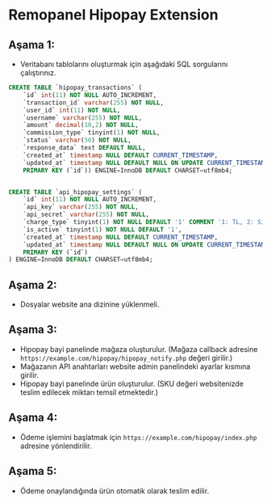 # Remopanel Hipopay Extension

## Aşama 1: 
- Veritabanı tablolarını oluşturmak için aşağıdaki SQL sorgularını çalıştırınız.
```sql
CREATE TABLE `hipopay_transactions` (
    `id` int(11) NOT NULL AUTO_INCREMENT,
    `transaction_id` varchar(255) NOT NULL,
    `user_id` int(11) NOT NULL,
    `username` varchar(255) NOT NULL,
    `amount` decimal(10,2) NOT NULL,
    `commission_type` tinyint(1) NOT NULL,
    `status` varchar(50) NOT NULL,
    `response_data` text DEFAULT NULL,
    `created_at` timestamp NULL DEFAULT CURRENT_TIMESTAMP,
    `updated_at` timestamp NULL DEFAULT NULL ON UPDATE CURRENT_TIMESTAMP,
    PRIMARY KEY (`id`)) ENGINE=InnoDB DEFAULT CHARSET=utf8mb4;


CREATE TABLE `api_hipopay_settings` (
    `id` int(11) NOT NULL AUTO_INCREMENT,
    `api_key` varchar(255) NOT NULL,
    `api_secret` varchar(255) NOT NULL,
    `charge_type` tinyint(1) NOT NULL DEFAULT '1' COMMENT '1: TL, 2: Silk',
    `is_active` tinyint(1) NOT NULL DEFAULT '1',
    `created_at` timestamp NULL DEFAULT CURRENT_TIMESTAMP,
    `updated_at` timestamp NULL DEFAULT NULL ON UPDATE CURRENT_TIMESTAMP,
    PRIMARY KEY (`id`)
) ENGINE=InnoDB DEFAULT CHARSET=utf8mb4;
```

## Aşama 2:
- Dosyalar website ana dizinine yüklenmeli.

## Aşama 3:
- Hipopay bayi panelinde mağaza oluşturulur. (Mağaza callback adresine `https://example.com/hipopay/hipopay_notify.php` değeri girilir.)
- Mağazanın API anahtarları website admin panelindeki ayarlar kısmına girilir.
- Hipopay bayi panelinde ürün oluşturulur. (SKU değeri websitenizde teslim edilecek miktarı temsil etmektedir.)

## Aşama 4:
- Ödeme işlemini başlatmak için `https://example.com/hipopay/index.php` adresine yönlendirilir.

## Aşama 5:
- Ödeme onaylandığında ürün otomatik olarak teslim edilir.